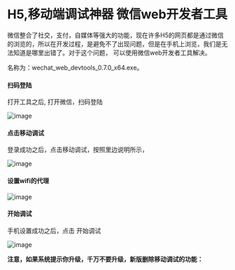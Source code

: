 # H5,移动端调试神器 微信web开发者工具

微信整合了社交，支付，自媒体等强大的功能，现在许多H5的网页都是通过微信的浏览的，所以在开发过程，是避免不了出现问题，但是在手机上浏览，我们是无法知道是哪里出错了。对于这个问题， 可以使用微信web开发者工具解决。


名称为：wechat_web_devtools_0.7.0_x64.exe。


#### 扫码登陆

打开工具之后, 打开微信，扫码登陆


![image](http://www.itomtan.com/2017/09/27/how-to-use-wechat-debug/1.png)



#### 点击移动调试

登录成功之后，点击移动调试，按照里边说明所示，

![image](http://www.itomtan.com/2017/09/27/how-to-use-wechat-debug/2.png)



#### 设置wifi的代理

![image](http://www.itomtan.com/2017/09/27/how-to-use-wechat-debug/3.png)



#### 开始调试

手机设置成功之后，点击 开始调试

![image](http://www.itomtan.com/2017/09/27/how-to-use-wechat-debug/4.png)




**注意，如果系统提示你升级，千万不要升级，新版删除移动调试的功能：**
